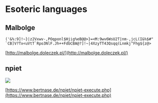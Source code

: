 # Esoteric languages

## Malbolge

```text
('&%:9]!~}|z2Vxwv-,POqponl$Hjig%eB@@>}=<M:9wv6WsU2T|nm-,jcL(I&%$#"
`CB]V?Tx<uVtT`Rpo3NlF.Jh++FdbCBA@?]!~|4XzyTT43Qsqq(Lnmkj"Fhg${z@>
```

[http://malbolge.doleczek.pl/](http://malbolge.doleczek.pl/)

## npiet

![](../.gitbook/assets/image%20%28179%29.png)

[https://www.bertnase.de/npiet/npiet-execute.php](https://www.bertnase.de/npiet/npiet-execute.php)

